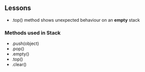 ## Lessons

- .top() method shows unexpected behaviour on an **empty** stack


### Methods used in Stack

- .push(object)
- .pop()
- .empty()
- .top()
- .clear()
